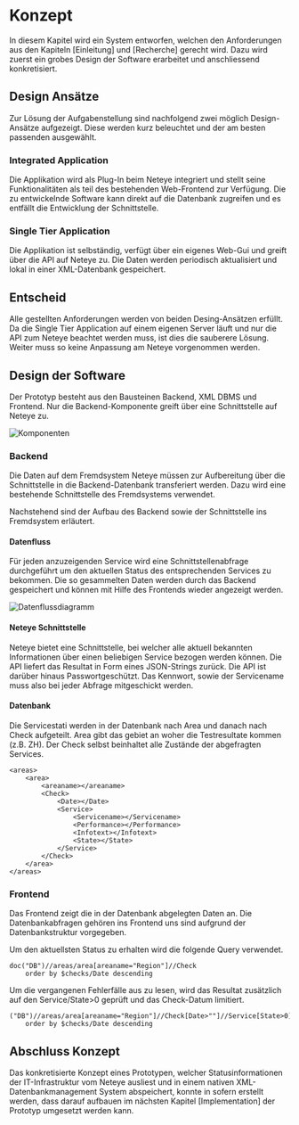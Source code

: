 

# Konzept

In diesem Kapitel wird ein System entworfen, welchen den Anforderungen aus den Kapiteln [Einleitung] und [Recherche] gerecht wird. Dazu wird zuerst ein grobes Design der Software erarbeitet und anschliessend konkretisiert. 

## Design Ansätze
Zur Lösung der Aufgabenstellung sind nachfolgend zwei möglich Design-Ansätze aufgezeigt. Diese werden kurz beleuchtet und der am besten passenden ausgewählt.

### Integrated Application
Die Applikation wird als Plug-In beim Neteye integriert und stellt seine Funktionalitäten als teil des bestehenden Web-Frontend zur Verfügung. Die zu entwickelnde Software kann direkt auf die Datenbank zugreifen und es entfällt die Entwicklung der Schnittstelle.

### Single Tier Application
Die Applikation ist selbständig, verfügt über ein eigenes Web-Gui und greift über die API auf Neteye zu. Die Daten werden periodisch aktualisiert und lokal in einer XML-Datenbank gespeichert. 

## Entscheid
Alle gestellten Anforderungen werden von beiden Desing-Ansätzen erfüllt.
Da die Single Tier Application auf einem eigenen Server läuft und nur die API zum Neteye beachtet werden muss, ist dies die sauberere Lösung. Weiter muss so keine Anpassung am Neteye vorgenommen werden.


## Design der Software
Der Prototyp besteht aus den Bausteinen Backend, XML DBMS und Frontend.
Nur die Backend-Komponente greift über eine Schnittstelle auf Neteye zu. 

![Komponenten](img/components.jpg)


### Backend
Die Daten auf dem Fremdsystem Neteye müssen zur Aufbereitung über die Schnittstelle in die Backend-Datenbank transferiert werden. Dazu wird eine bestehende Schnittstelle des Fremdsystems verwendet.

Nachstehend sind der Aufbau des Backend sowie der Schnittstelle ins Fremdsystem erläutert.

#### Datenfluss
Für jeden anzuzeigenden Service wird eine Schnittstellenabfrage durchgeführt um den aktuellen Status des entsprechenden Services zu bekommen.
Die so gesammelten Daten werden durch das Backend gespeichert und können mit Hilfe des Frontends wieder angezeigt werden.

![Datenflussdiagramm](img/dataflow.jpg)

#### Neteye Schnittstelle
Neteye bietet eine Schnittstelle, bei welcher alle aktuell bekannten Informationen über einen beliebigen Service bezogen werden können.
Die API liefert das Resultat in Form eines JSON-Strings zurück. Die API ist darüber hinaus Passwortgeschützt. Das Kennwort, sowie der Servicename muss also bei jeder Abfrage mitgeschickt werden.


#### Datenbank
Die Servicestati werden in der Datenbank nach Area und danach nach Check aufgeteilt. Area gibt das gebiet an woher die Testresultate kommen (z.B. ZH).
Der Check selbst beinhaltet alle Zustände der abgefragten Services.

``` {.xml}
<areas>
    <area>
        <areaname></areaname>
        <Check>
            <Date></Date>
            <Service>
                <Servicename></Servicename>
                <Performance></Performance>
                <Infotext></Infotext>
                <State></State>
            </Service>
        </Check>
    </area>
</areas>

``` 
<!-- 
```
 -->


### Frontend
Das Frontend zeigt die in der Datenbank abgelegten Daten an.
Die Datenbankabfragen gehören ins Frontend uns sind aufgrund der Datenbankstruktur vorgegeben.

Um den aktuellsten Status zu erhalten wird die folgende Query verwendet.

``` {.xml}
doc("DB")//areas/area[areaname="Region"]//Check
    order by $checks/Date descending
``` 
<!-- 
```
 -->

Um die vergangenen Fehlerfälle aus zu lesen, wird das Resultat zusätzlich auf den Service/State>0 geprüft und das Check-Datum limitiert.

``` {.xml}
("DB")//areas/area[areaname="Region"]//Check[Date>""]//Service[State>0]
    order by $checks/Date descending
``` 
<!-- 
```
 -->


## Abschluss Konzept
Das konkretisierte Konzept eines Prototypen, welcher Statusinformationen der IT-Infrastruktur vom Neteye ausliest und in einem nativen XML-Datenbankmanagement System abspeichert, konnte in sofern erstellt werden, dass darauf aufbauen im nächsten Kapitel [Implementation] der Prototyp umgesetzt werden kann.
